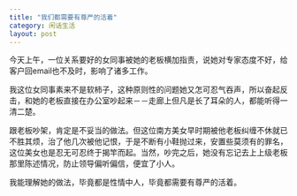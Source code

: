 ```yaml
---
title: "我们都需要有尊严的活着"
category: 闲话生活
layout: post
---
```

今天上午，一位关系要好的女同事被她的老板横加指责，说她对专家态度不好，给客户回email也不及时，影响了诸多工作。

我这位女同事素来不是软柿子，这种原则性的问题她又怎可忍气吞声，所以奋起反击，和她的老板直接在办公室吵起来－－走廊上但凡是长了耳朵的人，都能听得一清二楚。

跟老板吵架，肯定是不妥当的做法。但这位南方美女早时期被他老板纠缠不休就已不胜其烦，治了他几次被他记恨，于是不断有小鞋抛过来，安置些莫须有的罪名，这位美女也是忍无可忍终于揭竿而起。当然，吵完之后，她没有忘记去上上级老板那里陈述情况，防止领导偏听偏信，便宜了小人。

我能理解她的做法，毕竟都是性情中人，毕竟都需要有尊严的活着。


